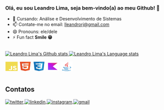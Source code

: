 ### Olá, eu sou Leandro Lima, seja bem-vindo(a) ao meu Github! 👋


- 🌱 Cursando: Análise e Desenvolvimento de Sistemas
- 📫 Contate-me no email: lleandrorj@gmail.com
- 😄 Pronouns: ele/dele
- ⚡ Fun fact **Smile 😁**

##

<div style="display: inline_block"> 
<a href="https://github.com/leandrolima-dev">
<img height="180em" src="https://github-readme-stats.vercel.app/api/?username=leandrolima-dev&show_icons=true&theme=apprentice" alt="Leandro Lima's Github stats"/>
</a>
<a href="https://github.com/leandrolima-dev">
<img height="180em" src="https://github-readme-stats.vercel.app/api/top-langs/?username=leandrolima-dev&layout=compact&&theme=apprentice" alt="Leandro Lima's Language stats"/>
</a>
</div>

<div style="display: inline_block"><br>
  <img align="center" alt="Leandro-Js" height="30" width="40" src="https://raw.githubusercontent.com/devicons/devicon/master/icons/javascript/javascript-plain.svg">
  <img align="center" alt="Leandro-HTML" height="30" width="40" src="https://raw.githubusercontent.com/devicons/devicon/master/icons/html5/html5-original.svg">
  <img align="center" alt="Leandro-CSS" height="30" width="40" src="https://raw.githubusercontent.com/devicons/devicon/master/icons/css3/css3-original.svg">
  <img align="center" alt="Leandro-Kotlin" height="30" width="40" src="https://raw.githubusercontent.com/devicons/devicon/master/icons/kotlin/kotlin-original.svg">
  <img align="center" alt="Leandro-Java" height="30" width="40" src="https://raw.githubusercontent.com/devicons/devicon/master/icons/java/java-original.svg">
</div><br>
  
 <!--
<div> 
  <a href="https://www.linkedin.com/in/leandro-lima19/" target="_blank"><img style="border-radius:10px" src="https://img.shields.io/badge/LinkedIn-0077B5?style=for-the-badge&logo=linkedin&logoColor=white" target="_blank"></a> 
  <a href="https://github.com/LeandroLima-19/" target="_blank"><img width="98" style="border-radius:10px;" src="https://img.shields.io/badge/GitHub-100000?style=for-the-badge&logo=github&logoColor=white" target="_blank"></a>
  <a href="https://www.instagram.com/leandro_lima_19/" target="_blank"><img style="border-radius:10px;" src="https://img.shields.io/badge/Instagram-E4405F?style=for-the-badge&logo=instagram&logoColor=white" target="_blank"></a>
  <a href = "mailto:lleandrorj@gmail.com"><img style="border-radius:10px;" src="https://img.shields.io/badge/-Gmail-%23333?style=for-the-badge&logo=gmail&logoColor=white" target="_blank"></a>  
</div><br>
-->

## Contatos

<a href="https://twitter.com/LeandroLima_19" target="_blank">
  <img align="center" src="https://img.shields.io/badge/-Twitter-05122A?style=flat&logo=twitter" alt="twitter"/>  
</a>
<a href="https://www.linkedin.com/in/in-leandrolima/" target="_blank">
  <img align="center" src="https://img.shields.io/badge/-Linkedin-05122A?style=flat&logo=linkedin" alt="linkedin"/>
</a>
<a href="https://instagram.com/leandro_lima_19/" target="_blank">
 <img align="center" src="https://img.shields.io/badge/-Instagram-05122A?style=flat&logo=instagram" alt="instagram"/>
</a>
<a href= "mailto:lleandrorj@gmail.com" target="_blank">
 <img align="center" src="https://img.shields.io/badge/-Gmail-05122A?style=flat&logo=gmail" alt="gmail"/>
</a>
</p>
